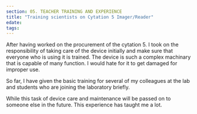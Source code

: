 ```yaml
---
section: 05. TEACHER TRAINING AND EXPERIENCE
title: "Training scientists on Cytation 5 Imager/Reader"
edate: 
tags:
---
```


After having worked on the procurement of the cytation 5. I took on the responsibility of taking care of the device initially and make sure that everyone who is using it is trained. The device is such a complex machinary that is capable of many function. I would hate for it to get damaged for improper use. 

So far, I have given the basic training for several of my colleagues at the lab and students who are joining the laboratory briefly.

While this task of device care and maintenance will be passed on to someone else in the future. This experience has taught me a lot.
